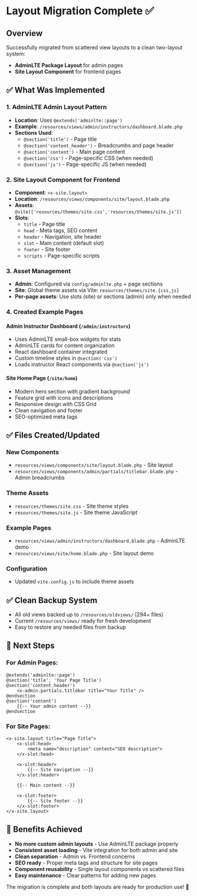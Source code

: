 # Layout Migration Complete ✅

## Overview
Successfully migrated from scattered view layouts to a clean two-layout system:
- **AdminLTE Package Layout** for admin pages
- **Site Layout Component** for frontend pages

## ✅ What Was Implemented

### 1. AdminLTE Admin Layout Pattern
- **Location**: Uses `@extends('adminlte::page')` 
- **Example**: `/resources/views/admin/instructors/dashboard.blade.php`
- **Sections Used**:
  - `@section('title')` - Page title
  - `@section('content_header')` - Breadcrumbs and page header
  - `@section('content')` - Main page content
  - `@section('css')` - Page-specific CSS (when needed)
  - `@section('js')` - Page-specific JS (when needed)

### 2. Site Layout Component for Frontend
- **Component**: `<x-site.layout>`
- **Location**: `/resources/views/components/site/layout.blade.php`
- **Assets**: `@vite(['resources/themes/site.css','resources/themes/site.js'])`
- **Slots**:
  - `title` - Page title
  - `head` - Meta tags, SEO content
  - `header` - Navigation, site header
  - `slot` - Main content (default slot)
  - `footer` - Site footer
  - `scripts` - Page-specific scripts

### 3. Asset Management
- **Admin**: Configured via `config/adminlte.php` + page sections
- **Site**: Global theme assets via Vite: `resources/themes/site.{css,js}`
- **Per-page assets**: Use slots (site) or sections (admin) only when needed

### 4. Created Example Pages

#### Admin Instructor Dashboard (`/admin/instructors`)
- Uses AdminLTE small-box widgets for stats
- AdminLTE cards for content organization
- React dashboard container integrated
- Custom timeline styles in `@section('css')`
- Loads instructor React components via `@section('js')`

#### Site Home Page (`/site/home`)
- Modern hero section with gradient background
- Feature grid with icons and descriptions
- Responsive design with CSS Grid
- Clean navigation and footer
- SEO-optimized meta tags

## ✅ Files Created/Updated

### New Components
- `resources/views/components/site/layout.blade.php` - Site layout
- `resources/views/components/admin/partials/titlebar.blade.php` - Admin breadcrumbs

### Theme Assets
- `resources/themes/site.css` - Site theme styles
- `resources/themes/site.js` - Site theme JavaScript

### Example Pages
- `resources/views/admin/instructors/dashboard.blade.php` - AdminLTE demo
- `resources/views/site/home.blade.php` - Site layout demo

### Configuration
- Updated `vite.config.js` to include theme assets

## ✅ Clean Backup System
- All old views backed up to `/resources/oldviews/` (294+ files)
- Current `/resources/views/` ready for fresh development
- Easy to restore any needed files from backup

## 🎯 Next Steps

### For Admin Pages:
```blade
@extends('adminlte::page')
@section('title', 'Your Page Title')
@section('content_header')
    <x-admin.partials.titlebar title="Your Title" />
@endsection
@section('content')
    {{-- Your admin content --}}
@endsection
```

### For Site Pages:
```blade
<x-site.layout title="Page Title">
    <x-slot:head>
        <meta name="description" content="SEO description">
    </x-slot:head>
    
    <x-slot:header>
        {{-- Site navigation --}}
    </x-slot:header>
    
    {{-- Main content --}}
    
    <x-slot:footer>
        {{-- Site footer --}}
    </x-slot:footer>
</x-site.layout>
```

## 🚀 Benefits Achieved
- **No more custom admin layouts** - Use AdminLTE package properly
- **Consistent asset loading** - Vite integration for both admin and site
- **Clean separation** - Admin vs. Frontend concerns
- **SEO ready** - Proper meta tags and structure for site pages
- **Component reusability** - Single layout components vs scattered files
- **Easy maintenance** - Clear patterns for adding new pages

The migration is complete and both layouts are ready for production use! 🎉
